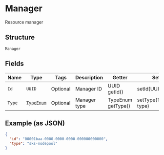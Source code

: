 
# Manager

Resource manager

## Structure

`Manager`

## Fields

| Name | Type | Tags | Description | Getter | Setter |
|  --- | --- | --- | --- | --- | --- |
| `Id` | `UUID` | Optional | Manager ID | UUID getId() | setId(UUID id) |
| `Type` | [`TypeEnum`](../../doc/models/type-enum.md) | Optional | Manager type | TypeEnum getType() | setType(TypeEnum type) |

## Example (as JSON)

```json
{
  "id": "00001baa-0000-0000-0000-000000000000",
  "type": "sks-nodepool"
}
```

